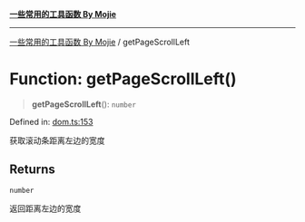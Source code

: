 [**一些常用的工具函数 By Mojie**](../README.md)

***

[一些常用的工具函数 By Mojie](../globals.md) / getPageScrollLeft

# Function: getPageScrollLeft()

> **getPageScrollLeft**(): `number`

Defined in: [dom.ts:153](https://github.com/mojiefong/utils/blob/835f9f080ca618c45c936acaa9a99d1df0257c97/src/dom.ts#L153)

获取滚动条距离左边的宽度

## Returns

`number`

返回距离左边的宽度
